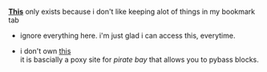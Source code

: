 **[This](https://kojokwakye.github.io/luke23-34/)** only exists because i don't like keeping alot of things in my bookmark tab

- ignore everything here. i'm just glad i can access this, everytime.

- i don't own [this](https://proxybay.github.io/)   
it is bascially a poxy site for *pirate bay* that allows you to pybass blocks.  





